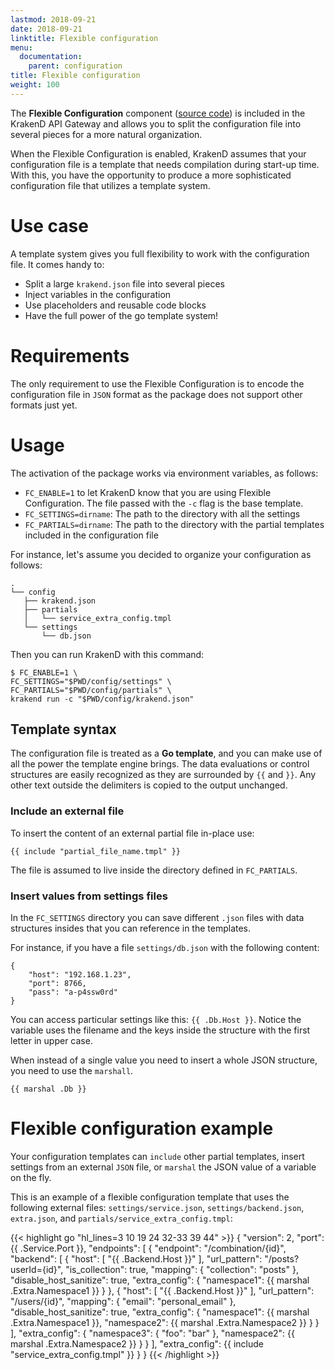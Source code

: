 ```yaml
---
lastmod: 2018-09-21
date: 2018-09-21
linktitle: Flexible configuration
menu:
  documentation:
    parent: configuration
title: Flexible configuration
weight: 100
---
```

The **Flexible Configuration** component ([source code](https://github.com/devopsfaith/krakend-flexibleconfig)) is included in the KrakenD API Gateway and allows you to split the configuration file into several pieces for a more natural organization.

When the Flexible Configuration is enabled, KrakenD assumes that your configuration file is a template that needs compilation during start-up time. With this, you have the opportunity to produce a more sophisticated configuration file that utilizes a template system.

# Use case
A template system gives you full flexibility to work with the configuration file. It comes handy to:

- Split a large `krakend.json` file into several pieces
- Inject variables in the configuration
- Use placeholders and reusable code blocks
- Have the full power of the go template system!

# Requirements
The only requirement to use the Flexible Configuration is to encode the configuration file in `JSON` format as the package does not support other formats just yet.

# Usage
The activation of the package works via environment variables, as follows:

- `FC_ENABLE=1` to let KrakenD know that you are using Flexible Configuration. The file passed with the `-c` flag is the base template.
- `FC_SETTINGS=dirname`: The path to the directory with all the settings
- `FC_PARTIALS=dirname`: The path to the directory with the partial templates included in the configuration file

For instance, let's assume you decided to organize your configuration as follows:

    .
    └── config
       ├── krakend.json
       ├── partials
       │   └── service_extra_config.tmpl
       └── settings
           └── db.json

Then you can run KrakenD with this command:

    $ FC_ENABLE=1 \
    FC_SETTINGS="$PWD/config/settings" \
    FC_PARTIALS="$PWD/config/partials" \
    krakend run -c "$PWD/config/krakend.json"

## Template syntax
The configuration file is treated as a **Go template**, and you can make use of all the power the template engine brings. The data evaluations or control structures are easily recognized as they are surrounded by `{{` and `}}`. Any other text outside the delimiters is copied to the output unchanged.

### Include an external file
To insert the content of an external partial file in-place use:

    {{ include "partial_file_name.tmpl" }}

The file is assumed to live inside the directory defined in `FC_PARTIALS`.

### Insert values from settings files
In the `FC_SETTINGS` directory you can save different `.json` files with data structures insides that you can reference in the templates. 

For instance, if you have a file `settings/db.json` with the following content:

    {
        "host": "192.168.1.23",
        "port": 8766,
        "pass": "a-p4ssw0rd"
    }

You can access particular settings like this: `{{ .Db.Host }}`. Notice the variable uses the filename and the keys inside the structure with the first letter in upper case.

When instead of a single value you need to insert a whole JSON structure, you need to use the `marshall`.

    {{ marshal .Db }}

 
# Flexible configuration example
Your configuration templates can `include` other partial templates, insert settings from an external `JSON` file, or `marshal` the JSON value of a variable on the fly.

This is an example of a flexible configuration template that uses the following external files: `settings/service.json`, `settings/backend.json`, `extra.json`, and `partials/service_extra_config.tmpl`:

{{< highlight go "hl_lines=3 10 19 24 32-33 39 44" >}}
{
    "version": 2,
    "port": {{ .Service.Port }},
    "endpoints": [
        {
            "endpoint": "/combination/{id}",
            "backend": [
                {
                    "host": [
                        "{{ .Backend.Host }}"
                    ],
                    "url_pattern": "/posts?userId={id}",
                    "is_collection": true,
                    "mapping": {
                        "collection": "posts"
                    },
                    "disable_host_sanitize": true,
                    "extra_config": {
                        "namespace1": {{ marshal .Extra.Namespace1 }}
                    }
                },
                {
                    "host": [
                        "{{ .Backend.Host }}"
                    ],
                    "url_pattern": "/users/{id}",
                    "mapping": {
                        "email": "personal_email"
                    },
                    "disable_host_sanitize": true,
                    "extra_config": {
                        "namespace1": {{ marshal .Extra.Namespace1 }},
                        "namespace2": {{ marshal .Extra.Namespace2 }}
                    }
                }
            ],
            "extra_config": {
                "namespace3": { "foo": "bar" },
                "namespace2": {{ marshal .Extra.Namespace2 }}
            }
        }
    ],
    "extra_config": {{ include "service_extra_config.tmpl" }}
    }
}
{{< /highlight >}}